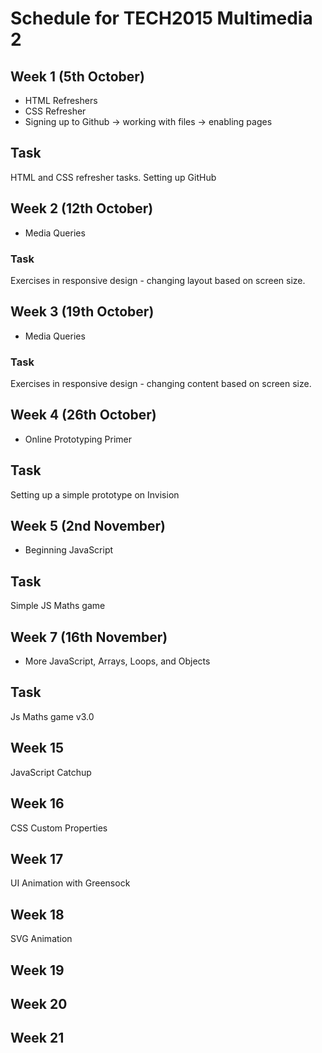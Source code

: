 # Schedule for TECH2015 Multimedia 2

## Week 1 (5th October)

- HTML Refreshers
- CSS Refresher
- Signing up to Github -> working with files -> enabling pages

## Task

HTML and CSS refresher tasks.
Setting up GitHub

## Week 2 (12th October)

- Media Queries

### Task

Exercises in responsive design - changing layout based on screen size.

## Week 3 (19th October)

- Media Queries

### Task

Exercises in responsive design - changing content based on screen size.

## Week 4 (26th October)

- Online Prototyping Primer

## Task

Setting up a simple prototype on Invision

## Week 5 (2nd November)

- Beginning JavaScript

## Task

Simple JS Maths game

## Week 7 (16th November)

- More JavaScript, Arrays, Loops, and Objects

## Task

Js Maths game v3.0

## Week 15

JavaScript Catchup

## Week 16

CSS Custom Properties

## Week 17

UI Animation with Greensock

## Week 18

SVG Animation

## Week 19

## Week 20

## Week 21
